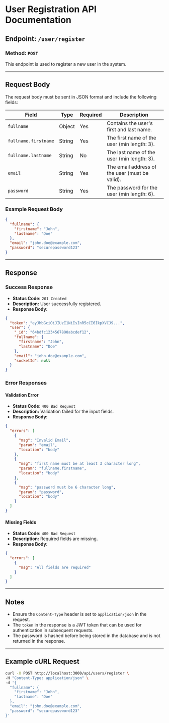 # User Registration API Documentation

## Endpoint: `/user/register`

### Method: `POST`

This endpoint is used to register a new user in the system.

---

## Request Body

The request body must be sent in JSON format and include the following fields:

| Field                | Type   | Required | Description                                    |
| -------------------- | ------ | -------- | ---------------------------------------------- |
| `fullname`           | Object | Yes      | Contains the user's first and last name.       |
| `fullname.firstname` | String | Yes      | The first name of the user (min length: 3).    |
| `fullname.lastname`  | String | No       | The last name of the user (min length: 3).     |
| `email`              | String | Yes      | The email address of the user (must be valid). |
| `password`           | String | Yes      | The password for the user (min length: 6).     |

### Example Request Body

```json
{
  "fullname": {
    "firstname": "John",
    "lastname": "Doe"
  },
  "email": "john.doe@example.com",
  "password": "securepassword123"
}
```

---

## Response

### Success Response

- **Status Code:** `201 Created`
- **Description:** User successfully registered.
- **Response Body:**

```json
{
  "token": "eyJhbGciOiJIUzI1NiIsInR5cCI6IkpXVCJ9...",
  "user": {
    "_id": "64bdfc1234567890abcdef12",
    "fullname": {
      "firstname": "John",
      "lastname": "Doe"
    },
    "email": "john.doe@example.com",
    "socketId": null
  }
}
```

### Error Responses

#### Validation Error

- **Status Code:** `400 Bad Request`
- **Description:** Validation failed for the input fields.
- **Response Body:**

```json
{
  "errors": [
    {
      "msg": "Invalid Email",
      "param": "email",
      "location": "body"
    },
    {
      "msg": "first name must be at least 3 character long",
      "param": "fullname.firstname",
      "location": "body"
    },
    {
      "msg": "password must be 6 character long",
      "param": "password",
      "location": "body"
    }
  ]
}
```

#### Missing Fields

- **Status Code:** `400 Bad Request`
- **Description:** Required fields are missing.
- **Response Body:**

```json
{
  "errors": [
    {
      "msg": "All fields are required"
    }
  ]
}
```

---

## Notes

- Ensure the `Content-Type` header is set to `application/json` in the request.
- The `token` in the response is a JWT token that can be used for authentication in subsequent requests.
- The password is hashed before being stored in the database and is not returned in the response.

---

## Example cURL Request

```bash
curl -X POST http://localhost:3000/api/users/register \
-H "Content-Type: application/json" \
-d '{
  "fullname": {
    "firstname": "John",
    "lastname": "Doe"
  },
  "email": "john.doe@example.com",
  "password": "securepassword123"
}'
```
